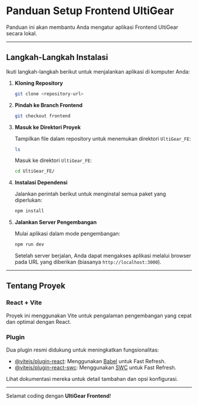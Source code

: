 # Panduan Setup Frontend UltiGear

Panduan ini akan membantu Anda mengatur aplikasi Frontend UltiGear secara lokal.

---

## Langkah-Langkah Instalasi

Ikuti langkah-langkah berikut untuk menjalankan aplikasi di komputer Anda:

1. **Kloning Repository**

   ```bash
   git clone <repository-url>
   ```

2. **Pindah ke Branch Frontend**

   ```bash
   git checkout frontend
   ```

3. **Masuk ke Direktori Proyek**

   Tampilkan file dalam repository untuk menemukan direktori `UltiGear_FE`:

   ```bash
   ls
   ```

   Masuk ke direktori `UltiGear_FE`:

   ```bash
   cd UltiGear_FE/
   ```

4. **Instalasi Dependensi**

   Jalankan perintah berikut untuk menginstal semua paket yang diperlukan:

   ```bash
   npm install
   ```

5. **Jalankan Server Pengembangan**

   Mulai aplikasi dalam mode pengembangan:

   ```bash
   npm run dev
   ```

   Setelah server berjalan, Anda dapat mengakses aplikasi melalui browser pada URL yang diberikan (biasanya `http://localhost:3000`).

---

## Tentang Proyek

### React + Vite

Proyek ini menggunakan Vite untuk pengalaman pengembangan yang cepat dan optimal dengan React.

### Plugin

Dua plugin resmi didukung untuk meningkatkan fungsionalitas:

- [@vitejs/plugin-react](https://github.com/vitejs/vite-plugin-react/blob/main/packages/plugin-react/README.md): Menggunakan [Babel](https://babeljs.io/) untuk Fast Refresh.
- [@vitejs/plugin-react-swc](https://github.com/vitejs/vite-plugin-react-swc): Menggunakan [SWC](https://swc.rs/) untuk Fast Refresh.

Lihat dokumentasi mereka untuk detail tambahan dan opsi konfigurasi.

---

Selamat coding dengan **UltiGear Frontend**!

